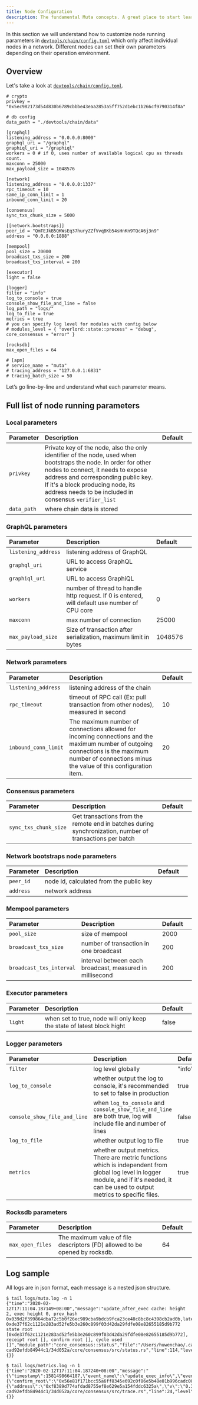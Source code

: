 ```yaml
---
title: Node Configuration
description: The fundamental Muta concepts. A great place to start learning about Muta.
---
```


In this section we will understand how to customize node running parameters in [`devtools/chain/config.toml`][config.toml] which only affect individual nodes in a network. Different nodes can set their own parameters depending on their operation environment.

## Overview

Let's take a look at [`devtools/chain/config.toml`][config.toml].

```
# crypto
privkey = "0x5ec982173d54d830b6789cbbbe43eaa2853a5ff752d1ebc1b266cf9790314f8a"

# db config
data_path = "./devtools/chain/data"

[graphql]
listening_address = "0.0.0.0:8000"
graphql_uri = "/graphql"
graphiql_uri = "/graphiql"
workers = 0 # if 0, uses number of available logical cpu as threads count.
maxconn = 25000
max_payload_size = 1048576

[network]
listening_address = "0.0.0.0:1337"
rpc_timeout = 10
same_ip_conn_limit = 1
inbound_conn_limit = 20

[consensus]
sync_txs_chunk_size = 5000

[[network.bootstraps]]
peer_id = "QmTEJkB5QKWsEq37huryZZfVvqBKb54sHnKn9TQcA6j3n9"
address = "0.0.0.0:1888"

[mempool]
pool_size = 20000
broadcast_txs_size = 200
broadcast_txs_interval = 200

[executor]
light = false

[logger]
filter = "info"
log_to_console = true
console_show_file_and_line = false
log_path = "logs/"
log_to_file = true
metrics = true
# you can specify log level for modules with config below
# modules_level = { "overlord::state::process" = "debug", core_consensus = "error" }

[rocksdb]
max_open_files = 64

# [apm]
# service_name = "muta"
# tracing_address = "127.0.0.1:6831"
# tracing_batch_size = 50
```

Let’s go line-by-line and understand what each parameter means.

## Full list of node running parameters

### Local parameters

| Parameter     | Description                                                                                                   |Default   |   |
|:--------------|:--------------------------------------------------------------------------------------------------------------|:---      |:--|
| `privkey`   | Private key of the node, also the only identifier of the node, used when bootstraps the node. In order for other nodes to connect, it needs to expose address and corresponding public key. If it's a block producing node, its address needs to be included in consensus `verifier_list` |         |   |
| `data_path`    | where chain data is stored                                                                                |        |   |

### GraphQL parameters

| Parameter     | Description                                                                                                   |Default   ||
|:--------------|:--------------------------------------------------------------------------------------------------------------|:---      |:--   |
| `listening_address`| listening address of GraphQL                                                          |         ||
| `graphql_uri`        | URL to access GraphQL service                                                                                   |        ||
| `graphiql_uri`      | URL to access GraphiQL                                                                                           |          ||
| `workers`      | number of thread to handle http request. If 0 is entered, will default use number of CPU core                 |     0     ||
| `maxconn`      | max number of connection                                                                              |   25000       ||
| `max_payload_size`      |     Size of transaction after serialization, maximum limit in bytes                                  |   1048576      ||

### Network parameters

| Parameter     | Description                                                                                                   |Default   ||
|:--------------|:--------------------------------------------------------------------------------------------------------------|:---      |:--   |
| `listening_address`| listening address of the chain                                                          |         ||
| `rpc_timeout`        | timeout of RPC call (Ex: pull transaction from other nodes), measured in second                                                                                  |    10    ||
|`inbound_conn_limit`|The maximum number of connections allowed for incoming connections and the maximum number of outgoing connections is the maximum number of connections minus the value of this configuration item.| 20||

### Consensus parameters

| Parameter     | Description                                                                                                   |Default   ||
|:--------------|:--------------------------------------------------------------------------------------------------------------|:---      |:--   |
| `sync_txs_chunk_size`| Get transactions from the remote end in batches during synchronization, number of transactions per batch       |         ||


### Network bootstraps node parameters

| Parameter     | Description                                                                                                   |Default   ||
|:--------------|:--------------------------------------------------------------------------------------------------------------|:---      |:--   |
| `peer_id`|    node id, calculated from the public key                                                      |         ||
| `address`        | network address                                                                                |        ||

### Mempool parameters

| Parameter     | Description                                                                                                   |Default   ||
|:--------------|:--------------------------------------------------------------------------------------------------------------|:---      |:--   |
| `pool_size`| size of mempool                                                        |      2000   ||
| `broadcast_txs_size` | number of transaction in one broadcast                                                              |    200    ||
| `broadcast_txs_interval`      | interval between each broadcast, measured in millisecond                              |    200     ||

### Executor parameters

| Parameter     | Description                                                                                                   |Default   ||
|:--------------|:--------------------------------------------------------------------------------------------------------------|:---      |:--   |
| `light`| when set to true, node will only keep the state of latest block hight                                             |   false      ||

### Logger parameters

| Parameter     | Description                                                                                                   |Default   ||
|:--------------|:--------------------------------------------------------------------------------------------------------------|:---      |:--   |
| `filter`| log level globally                                                       |   "info"      ||
| `log_to_console`        | whether output the log to console, it's recommended to set to false in production                    |   true     ||
| `console_show_file_and_line`      | when `log_to_console` and `console_show_file_and_line` are both true, log will include file and number of lines                  |   false       ||
| `log_to_file`      | whether output log to file                                                            |    true      ||
| `metrics`      | whether output metrics. There are metric functions which is independent from global log level in logger module, and if it's needed, it can be used to output metrics to specific files.   |    true      ||

### Rocksdb parameters

| Parameter     | Description                                                                                                   |Default   ||
|:--------------|:--------------------------------------------------------------------------------------------------------------|:---      |:--   |
| `max_open_files `|     The maximum value of file descriptors (FD) allowed to be opened by rocksdb.                       |   64      ||


## Log sample

All logs are in json format, each message is a nested json structure.

```
$ tail logs/muta.log -n 1
{"time":"2020-02-12T17:11:04.187149+08:00","message":"update_after_exec cache: height 2, exec height 0, prev_hash 0x039d2f399864dba72c5b0f26ec989cba9bdcb9fca23ce48c8bc8c4398cb2ad0b,latest_state_root 0xde37f62c1121e283ad52fe5b3e260c899f03d42da29fdfe08e82655185d9b772 state root [0xde37f62c1121e283ad52fe5b3e260c899f03d42da29fdfe08e82655185d9b772], receipt root [], confirm root [], cycle used []","module_path":"core_consensus::status","file":"/Users/huwenchao/.cargo/git/checkouts/muta-cad92efdb84944c1/34d052a/core/consensus/src/status.rs","line":114,"level":"INFO","target":"core_consensus::status","thread":"main","thread_id":4576796096,"mdc":{}}

$ tail logs/metrics.log -n 1
{"time":"2020-02-12T17:11:04.187240+08:00","message":"{\"timestamp\":1581498664187,\"event_name\":\"update_exec_info\",\"event_type\":\"custom\",\"tag\":{\"confirm_root\":\"0x56e81f171bcc55a6ff8345e692c0f86e5b48e01b996cadc001622fb5e363b421\",\"exec_height\":1,\"receipt_root\":\"0x56e81f171bcc55a6ff8345e692c0f86e5b48e01b996cadc001622fb5e363b421\",\"state_root\":\"0xde37f62c1121e283ad52fe5b3e260c899f03d42da29fdfe08e82655185d9b772\"},\"metadata\":{\"address\":\"0xf8389d774afdad8755ef8e629e5a154fddc6325a\",\"v\":\"0.3.0\"}}","module_path":"core_consensus::trace","file":"/Users/huwenchao/.cargo/git/checkouts/muta-cad92efdb84944c1/34d052a/core/consensus/src/trace.rs","line":24,"level":"TRACE","target":"metrics","thread":"main","thread_id":4576796096,"mdc":{}}
```

[config.toml]: https://github.com/nervosnetwork/muta/blob/master/devtools/chain/config.toml
